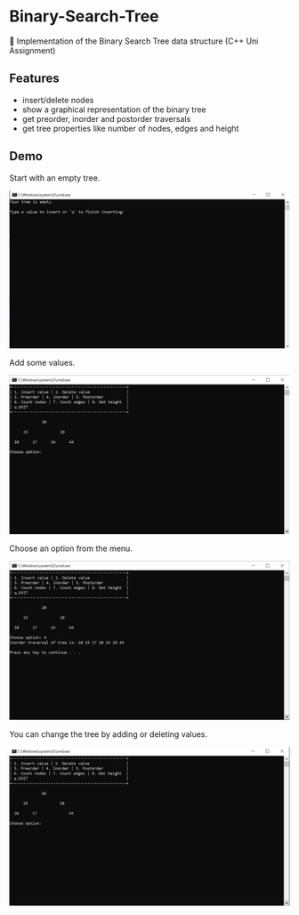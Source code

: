 # Binary-Search-Tree
🌳 Implementation of the Binary Search Tree data structure (C++ Uni Assignment)

## Features
* insert/delete nodes
* show a graphical representation of the binary tree
* get preorder, inorder and postorder traversals
* get tree properties like number of nodes, edges and height

## Demo
Start with an empty tree.

<img src="/screenshots/Capture1.PNG" width="600">

Add some values.

<img src="/screenshots/Capture2.PNG" width="600">

Choose an option from the menu.

<img src="/screenshots/Capture3.PNG" width="600">

You can change the tree by adding or deleting values.

<img src="/screenshots/Capture4.PNG" width="600">


